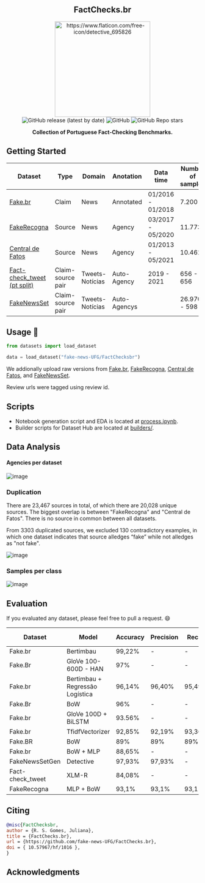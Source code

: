 <br />
<div align="center">
    <h2 align="center">FactChecks.br</h2>
    <img src="https://github-production-user-asset-6210df.s3.amazonaws.com/28462295/262658173-2c1c5913-62ad-4ad3-945e-6574f5240d60.png" alt="https://www.flaticon.com/free-icon/detective_695826" width="250">
    <br />
  <img alt="GitHub release (latest by date)" src="https://img.shields.io/github/v/release/fake-news-UFG/FactChecks.br">
  <img alt="GitHub" src="https://img.shields.io/github/license/fake-news-UFG/FactChecks.br">
  <img alt="GitHub Repo stars" src="https://img.shields.io/github/stars/fake-news-UFG/FactChecks.br?style=social">
  <p align="center">
  <b>
    Collection of Portuguese Fact-Checking Benchmarks.
  </b>
  </p>
</div>

## Getting Started

| Dataset | Type | Domain | Anotation | Data time | Number of samples |
| --- | --- | --- | --- | --- | --- |
| [Fake.br](https://sites.icmc.usp.br/taspardo/PROPOR2018-MonteiroEtAl.pdf) | Claim | News | Annotated | 01/2016 - 01/2018 | 7.200 |
| [FakeRecogna](https://dl.acm.org/doi/10.1145/3428658.3430965) | Source | News | Agency | 03/2017  - 05/2020 | 11.773 |
| [Central de Fatos](https://sol.sbc.org.br/index.php/dsw/article/view/17421/17257) | Source | News | Agency | 01/2013 - 05/2021 | 10.461 |
| [Fact-check_tweet (pt split)](https://ceur-ws.org/Vol-3199/) | Claim-source pair | Tweets-Notícias | Auto-Agency | 2019 - 2021 | 656 - 656 |
| [FakeNewsSet](https://dl.acm.org/doi/10.1145/3428658.3430965) | Claim-source pair | Tweets-Notícias | Auto-Agencys |  | 26.970 - 598 |

## Usage 🤗

```python
from datasets import load_dataset

data = load_dataset("fake-news-UFG/FactChecksbr")
```
We addionally upload raw versions from [Fake.br](https://huggingface.co/datasets/fake-news-UFG/fakebr), [FakeRecogna](https://huggingface.co/datasets/fake-news-UFG/FakeRecogna), [Central de Fatos](https://huggingface.co/datasets/fake-news-UFG/central_de_fatos), and [FakeNewsSet](fake-news-UFG/FakeNewsSet).

Review urls were tagged using review id.

## Scripts

- Notebook generation script and EDA is located at [process.ipynb](process.ipynb).
- Builder scripts for Dataset Hub are located at [builders/](builders/).

## Data Analysis

#### Agencies per dataset
![image](https://github.com/fake-news-UFG/FactChecks.br/assets/28462295/9f0cb6ce-451d-45a4-ad37-bc930dc043c6)


### Duplication
There are 23,467 sources in total, of which there are 20,028 unique sources. The biggest overlap is between "FakeRecogna" and "Central de Fatos".
There is no source in common between all datasets. 

From 3303 duplicated sources,  we excluded 130 contradictory examples, in which one dataset indicates that source alledges “fake” while not alledges as "not fake".

![image](https://github.com/fake-news-UFG/FactChecks.br/assets/28462295/72e9e78f-4913-4d54-9403-8090edb97631)

### Samples per class
![image](https://github.com/fake-news-UFG/FactChecks.br/assets/28462295/40de40a7-d331-4ac5-8bca-68795110d719)

## Evaluation
If you evaluated any dataset, please feel free to pull a request. :smile:

| Dataset          | Model                          | Accuracy | Precision | Recall | macro-F1 | URL                                                                                                        |
| ---------------- | ------------------------------- | -------- | -------- | -------- | -------- | ----------------------------------------------------------------------------------------------------------- |
| Fake.br          | Bertimbau                       | 99,22%   | \-       | \-       | \-       | [repo](https://github.com/Talendar/br_fake_news_detection)                                           |
| Fake.Br          | GloVe 100-600D - HAN            | 97%      | \-       | \-       | \-       | [paper](https://link.springer.com/chapter/10.1007/978-3-030-41505-1_14)                                    |
| Fake.br          | Bertimbau + Regressão Logística | 96,14%   | 96,40%   | 95,49%   | 96,13%   | [paper](https://repositorio.unifesp.br/bitstream/handle/11600/63501/TCC2_FINAL.pdf?sequence=1&isAllowed=y) |
| Fake.Br          | BoW                             | 96%      | \-       | \-       | \-       | [paper](https://sites.icmc.usp.br/taspardo/PROPOR2018-MonteiroEtAl.pdf)                                    |
| Fake.br          | GloVe 100D + BiLSTM             | 93.56%   | \-       | \-       | \-       | [repo](https://github.com/Talendar/br_fake_news_detection)                                           |
| Fake.br          | TfidfVectorizer                 | 92,85%   | 92,19%   | 93,36%   | \-       | [repo](https://github.com/brauliotegui/FAKE)                                                         |
| Fake.BR          | BoW                             | 89%      | 89%      | 89%      | 89%      | [paper](https://sites.icmc.usp.br/taspardo/PROPOR2018-MonteiroEtAl.pdf)                                    |
| Fake.br          | BoW + MLP                       | 88,65%   | \-       | \-       | \-       | [repo](https://github.com/Talendar/br_fake_news_detection)                                           |
| FakeNewsSetGen   | Detective                       | 97,93%   | 97,93%   | \-       | \-       | [repo](https://github.com/kamplus/FakeNewsSetGen)                                                    |
| Fact-check_tweet | XLM-R                           | 84,08%   | \-       | \-       | 83,63%   | [paper](https://arxiv.org/pdf/2202.07094.pdf)                                                              |
| FakeRecogna    | MLP + BoW                       | 93,1%    | 93,1%    | 93,1%    | 93,0%    | [repo](https://github.com/Gabriel-Lino-Garcia/FakeRecogna)   

## Citing
```bibtex
@misc{FactChecksbr,
author = {R. S. Gomes, Juliana},
title = {FactChecks.br},
url = {https://github.com/fake-news-UFG/FactChecks.br},
doi = { 10.57967/hf/1016 },
}
```

## Acknowledgments


